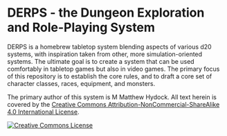 # DERPS - the Dungeon Exploration and Role-Playing System

DERPS is a homebrew tabletop system blending aspects of various d20 systems, with inspiration taken from other, more simulation-oriented systems. The ultimate goal is to create a system that can be used comfortably in tabletop games but also in video games. The primary focus of this repository is to establish the core rules, and to draft a core set of character classes, races, equipment, and monsters.

The primary author of this system is M Matthew Hydock. All
text herein is covered by the [Creative Commons Attribution-NonCommercial-ShareAlike 4.0 International License](http://creativecommons.org/licenses/by-nc-sa/4.0/).

[![Creative Commons License](https://i.creativecommons.org/l/by-nc-sa/4.0/88x31.png)](http://creativecommons.org/licenses/by-nc-sa/4.0/)
